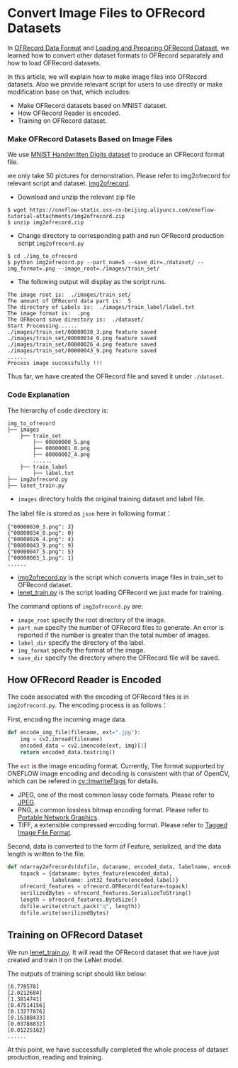 # Convert Image Files to OFRecord Datasets

In  [OFRecord Data Format](./ofrecord.md) and  [Loading and Preparing OFRecord Dataset](./how_to_make_ofdataset.md), we learned how to convert other dataset formats to OFRecord separately and how to load OFRecord datasets.

In this article, we will explain how to make image files into OFRecord datasets. Also we provide relevant script for users to use directly or make modification base on that, which includes:

- Make OFRecord datasets based on MNIST dataset.
- How OFRecord Reader is encoded.
- Training on OFRecord dataset.

### Make OFRecord Datasets Based on Image Files

We use [MNIST Handwritten Digits dataset](https://oneflow-public.oss-cn-beijing.aliyuncs.com/online_document/docs/quick_start/mnist_raw_images.zip)  to produce an OFRecord format file.

we only take 50 pictures for demonstration. Please refer to img2ofrecord for relevant script and dataset. [img2ofrecord](https://oneflow-static.oss-cn-beijing.aliyuncs.com/oneflow-tutorial-attachments/img2ofrecord.zip).

- Download and unzip the relevant zip file

```
$ wget https://oneflow-static.oss-cn-beijing.aliyuncs.com/oneflow-tutorial-attachments/img2ofrecord.zip
$ unzip img2ofrecord.zip
```

- Change directory to corresponding path and run OFRecord production script `img2ofrecord.py`

```
$ cd ./img_to_ofrecord
$ python img2ofrecord.py --part_num=5 --save_dir=./dataset/ --img_format=.png --image_root=./images/train_set/
```

- The following output will display as the script runs.

```
The image root is:  ./images/train_set/
The amount of OFRecord data part is:  5
The directory of Labels is:  ./images/train_label/label.txt
The image format is:  .png
The OFRecord save directory is:  ./dataset/
Start Processing......
./images/train_set/00000030_3.png feature saved
./images/train_set/00000034_0.png feature saved
./images/train_set/00000026_4.png feature saved
./images/train_set/00000043_9.png feature saved
......
Process image successfully !!!
```

Thus far, we have created the OFRecord file and saved it under `./dataset`.

### Code Explanation

The hierarchy of code directory is:

```
img_to_ofrecord
├── images
	├── train_set
		├── 00000000_5.png
		├── 00000001_0.png
		├── 00000002_4.png
		......
	├── train_label
		├── label.txt
├── img2ofrecord.py
├── lenet_train.py
```

- `images` directory holds the original training dataset and label file.

The label file is stored as `json` here in following format：

```
{"00000030_3.png": 3}
{"00000034_0.png": 0}
{"00000026_4.png": 4}
{"00000043_9.png": 9}
{"00000047_5.png": 5}
{"00000003_1.png": 1}
......
```

- [img2ofrecord.py](../code/extended_topics/img_to_ofrecord/img2ofrecord.py) is the script which converts image files in train_set to OFRecord dataset.
- [lenet_train.py](../code/extended_topics/img_to_ofrecord/lenet_train.py) is the script loading OFRecord we just made for training.

The command options of `img2ofrecord.py` are:
- `image_root` specify the root directory of the image.
- `part_num` specify the number of OFRecord files to generate. An error is reported if the number is greater than the total number of images.
- `label_dir` specify the directory of the label.
- `img_format` specify the format of the image.
- `save_dir` specify the directory where the OFRecord file will be saved.

## How OFRecord Reader is Encoded

The code associated with the encoding of OFRecord files is in `img2ofrecord.py`. The encoding process is as follows：

First, encoding the incoming image data.

```python
def encode_img_file(filename, ext=".jpg"):
    img = cv2.imread(filename)
    encoded_data = cv2.imencode(ext, img)[1]
    return encoded_data.tostring()
```

The `ext` is the image encoding format. Currently, The format supported by ONEFLOW image encoding and decoding is consistent with that of OpenCV, which can be refered in [cv::ImwriteFlags](https://docs.opencv.org/3.4/d4/da8/group__imgcodecs.html#ga292d81be8d76901bff7988d18d2b42ac) for details.

- JPEG, one of the most common lossy code formats. Please refer to  [JPEG](http://www.wikiwand.com/en/JPEG).
- PNG, a common lossless bitmap encoding format. Please refer to [Portable Network Graphics](http://www.wikiwand.com/en/Portable_Network_Graphics).
- TIFF, a extensible compressed encoding format. Please refer to [Tagged Image File Format](http://www.wikiwand.com/en/TIFF).

Second, data is converted to the form of Feature, serialized, and the data length is written to the file.
```python
def ndarray2ofrecords(dsfile, dataname, encoded_data, labelname, encoded_label):
    topack = {dataname: bytes_feature(encoded_data),
              labelname: int32_feature(encoded_label)}
    ofrecord_features = ofrecord.OFRecord(feature=topack)
    serilizedBytes = ofrecord_features.SerializeToString()
    length = ofrecord_features.ByteSize()
    dsfile.write(struct.pack("q", length))
    dsfile.write(serilizedBytes)
```

## Training on OFRecord Dataset

We run [lenet_train.py](../code/extended_topics/img_to_ofrecord/lenet_train.py). It will read the OFRecord dataset that we have just created and train it on the LeNet model.


The outputs of training script should like below:

```
[6.778578]
[2.0212684]
[1.3814741]
[0.47514156]
[0.13277876]
[0.16388433]
[0.03788032]
[0.01225162]
......
```

At this point, we have successfully completed the whole process of dataset production, reading and training.
